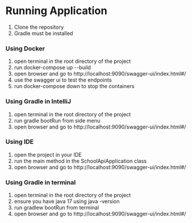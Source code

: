 # Running Application

1. Clone the repository
2. Gradle must be installed

### Using Docker
1. open terminal in the root directory of the project
2. run docker-compose up --build
3. open browser and go to http://localhost:9090/swagger-ui/index.html#/
4. use the swagger ui to test the endpoints
5. run docker-compose down to stop the containers

### Using Gradle in IntelliJ
1. open terminal in the root directory of the project
2. run gradle bootRun from side menu
3. open browser and go to http://localhost:9090/swagger-ui/index.html#/

### Using IDE
1. open the project in your IDE
2. run the main method in the SchoolApiApplication class
3. open browser and go to http://localhost:9090/swagger-ui/index.html#/

### Using Gradle in terminal
1. open terminal in the root directory of the project
2. ensure you have java 17 using java -version
3. run gradlew bootRun from terminal
4. open browser and go to http://localhost:9090/swagger-ui/index.html#/